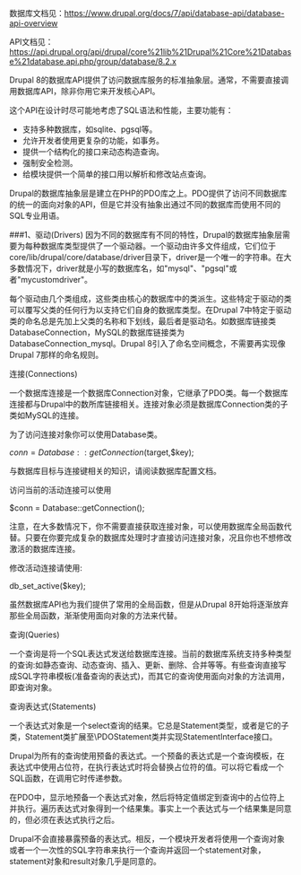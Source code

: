 数据库文档见：https://www.drupal.org/docs/7/api/database-api/database-api-overview

API文档见：https://api.drupal.org/api/drupal/core%21lib%21Drupal%21Core%21Database%21database.api.php/group/database/8.2.x


Drupal 8的数据库API提供了访问数据库服务的标准抽象层。通常，不需要直接调用数据库API，除非你用它来开发核心API。

这个API在设计时尽可能地考虑了SQL语法和性能，主要功能有：

* 支持多种数据库，如sqlite、pgsql等。
* 允许开发者使用更复杂的功能，如事务。
* 提供一个结构化的接口来动态构造查询。
* 强制安全检测。
* 给模块提供一个简单的接口用以解析和修改站点查询。


Drupal的数据库抽象层是建立在PHP的PDO库之上。PDO提供了访问不同数据库的统一的面向对象的API，但是它并没有抽象出通过不同的数据库而使用不同的SQL专业用语。

 
###1、驱动(Drivers)
因为不同的数据库有不同的特性，Drupal的数据库抽象层需要为每种数据库类型提供了一个驱动器。一个驱动由许多文件组成，它们位于core/lib/drupal/core/database/driver目录下，driver是一个唯一的字符串。在大多数情况下，driver就是小写的数据库名，如"mysql"、"pgsql"或者"mycustomdriver"。

每个驱动由几个类组成，这些类由核心的数据库中的类派生。这些特定于驱动的类可以覆写父类的任何行为以支持它们自身的数据库类型。在Drupal 7中特定于驱动类的命名总是先加上父类的名称和下划线，最后者是驱动名。如数据库链接类DatabaseConnection，MySQL的数据库链接类为DatabaseConnection_mysql。Drupal 8引入了命名空间概念，不需要再实现像Drupal 7那样的命名规则。

 
连接(Connections)

一个数据库连接是一个数据库Connection对象，它继承了PDO类。每一个数据库连接都与Drupal中的数所库链接相关。连接对象必须是数据库Connection类的子类如MySQL的连接。

为了访问连接对象你可以使用Database类。

$conn = Database::getConnection($target,$key);

与数据库目标与连接键相关的知识，请阅读数据库配置文档。

访问当前的活动连接可以使用

$conn = Database::getConnection();

注意，在大多数情况下，你不需要直接获取连接对象，可以使用数据库全局函数代替。只要在你要完成复杂的数据库处理时才直接访问连接对象，况且你也不想修改激活的数据库连接。

修改活动连接请使用:

db_set_active($key);

虽然数据库API也为我们提供了常用的全局函数，但是从Drupal 8开始将逐渐放弃那些全局函数，渐渐使用面向对象的方法来代替。

 
查询(Queries)

一个查询是将一个SQL表达式发送给数据库连接。当前的数据库系统支持多种类型的查询:如静态查询、动态查询、插入、更新、删除、合并等等。有些查询直接写成SQL字符串模板(准备查询的表达式)，而其它的查询使用面向对象的方法调用，即查询对象。

 
查询表达式(Statements)

一个表达式对象是一个select查询的结果。它总是Statement类型，或者是它的子类，Statement类扩展至\PDOStatement类并实现StatementInterface接口。

Drupal为所有的查询使用预备的表达式。一个预备的表达式是一个查询模板，在表达式中使用占位符，在执行表达式时将会替换占位符的值。可以将它看成一个SQL函数，在调用它时传递参数。

在PDO中，显示地预备一个表达式对象，然后将特定值绑定到查询中的占位符上并执行。遍历表达式对象得到一个结果集。事实上一个表达式与一个结果集是同意的，但必须在表达式执行之后。

Drupal不会直接暴露预备的表达式。相反，一个模块开发者将使用一个查询对象或者一个一次性的SQL字符串来执行一个查询并返回一个statement对象，statement对象和result对象几乎是同意的。
